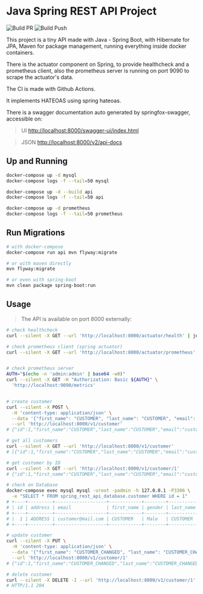 # Java Spring REST API Project

![Build PR](https://github.com/juliocesarscheidt/java-spring-rest-api-project/actions/workflows/build_pr.yml/badge.svg)
![Build Push](https://github.com/juliocesarscheidt/java-spring-rest-api-project/actions/workflows/build_push.yml/badge.svg)

This project is a tiny API made with Java - Spring Boot, with Hibernate for JPA, Maven for package management, running everything inside docker containers.

There is the actuator component on Spring, to provide healthcheck and a prometheus client, also the prometheus server is running on port 9090 to scrape the actuator's data.

The CI is made with Github Actions.

It implements HATEOAS using spring hateoas.

There is a swagger documentation auto generated by springfox-swagger, accessible on:

> UI
<http://localhost:8000/swagger-ui/index.html>

> JSON
<http://localhost:8000/v2/api-docs>

## Up and Running

```bash
docker-compose up -d mysql
docker-compose logs -f --tail=50 mysql

docker-compose up -d --build api
docker-compose logs -f --tail=50 api

docker-compose up -d prometheus
docker-compose logs -f --tail=50 prometheus
```

## Run Migrations

```bash
# with docker-compose
docker-compose run api mvn flyway:migrate

# or with maven directly
mvn flyway:migrate

# or even with spring-boot
mvn clean package spring-boot:run
```

## Usage

> The API is available on port 8000 externally:

```bash
# check healthcheck
curl --silent -X GET --url 'http://localhost:8000/actuator/health' | jq -r '.'

# check prometheus client (spring actuator)
curl --silent -X GET --url 'http://localhost:8000/actuator/prometheus'


# check prometheus server
AUTH="$(echo -n 'admin:admin' | base64 -w0)"
curl --silent -X GET -H "Authorization: Basic ${AUTH}" \
  'http://localhost:9090/metrics'


# create customer
curl --silent -X POST \
  -H 'content-type: application/json' \
  --data '{"first_name": "CUSTOMER", "last_name": "CUSTOMER", "email": "customer@mail.com", "address": "ADDRESS", "gender": "Male"}' \
  --url 'http://localhost:8000/v1/customer'
# {"id":1,"first_name":"CUSTOMER","last_name":"CUSTOMER","email":"customer@mail.com","address":"ADDRESS","gender":"Male","_links":{"self":{"href":"http://localhost:8000/v1/customer/1"}}}

# get all customers
curl --silent -X GET --url 'http://localhost:8000/v1/customer'
# [{"id":1,"first_name":"CUSTOMER","last_name":"CUSTOMER","email":"customer@mail.com","address":"ADDRESS","gender":"Male","links":[{"rel":"self","href":"http://localhost:8000/v1/customer/1"}]}]

# get customer by ID
curl --silent -X GET --url 'http://localhost:8000/v1/customer/1'
# {"id":1,"first_name":"CUSTOMER","last_name":"CUSTOMER","email":"customer@mail.com","address":"ADDRESS","gender":"Male","_links":{"self":{"href":"http://localhost:8000/v1/customer/1"}}}

# check on Database
docker-compose exec mysql mysql -uroot -padmin -h 127.0.0.1 -P3306 \
  -e "SELECT * FROM spring_rest_api_database.customer WHERE id = 1"
# +----+---------+-------------------+------------+--------+-----------+
# | id | address | email             | first_name | gender | last_name |
# +----+---------+-------------------+------------+--------+-----------+
# |  1 | ADDRESS | customer@mail.com | CUSTOMER   | Male   | CUSTOMER  |
# +----+---------+-------------------+------------+--------+-----------+

# update customer
curl --silent -X PUT \
  -H 'content-type: application/json' \
  --data '{"first_name": "CUSTOMER_CHANGED", "last_name": "CUSTOMER_CHANGED", "email": "customer_changed@mail.com", "address": "ADDRESS", "gender": "Male"}' \
  --url 'http://localhost:8000/v1/customer/1'
# {"id":1,"first_name":"CUSTOMER_CHANGED","last_name":"CUSTOMER_CHANGED","email":"customer_changed@mail.com","address":"ADDRESS","gender":"Male","_links":{"self":{"href":"http://localhost:8000/v1/customer/1"}}}

# delete customer
curl --silent -X DELETE -I --url 'http://localhost:8000/v1/customer/1'
# HTTP/1.1 204
```

